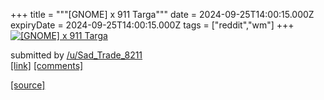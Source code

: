 +++
title = """[GNOME] x 911 Targa"""
date = 2024-09-25T14:00:15.000Z
expiryDate = 2024-09-25T14:00:15.000Z
tags = ["reddit","wm"]
+++
[![[GNOME] x 911 Targa](https://a.thumbs.redditmedia.com/40O6ShrD5K_CcilnfHm-oRSAoBlvmxbM30Rsq3Yhgq4.jpg "[GNOME] x 911 Targa")](https://www.reddit.com/r/unixporn/comments/1fp55b6/gnome_x_911_targa/)

submitted by [/u/Sad\_Trade\_8211](https://www.reddit.com/user/Sad_Trade_8211)  
[\[link\]](https://www.reddit.com/gallery/1fp55b6) [\[comments\]](https://www.reddit.com/r/unixporn/comments/1fp55b6/gnome_x_911_targa/)

[[source]](https://www.reddit.com/r/unixporn/comments/1fp55b6/gnome_x_911_targa/)
